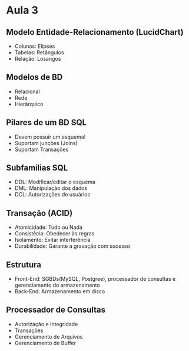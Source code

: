 # Aula 3

## Modelo Entidade-Relacionamento (LucidChart)
- Colunas: Elipses
- Tabelas: Retângulos
- Relação: Losangos

## Modelos de BD
- Relacional
- Rede
- Hierárquico

## Pilares de um BD SQL
- Devem possuir um esquema!
- Suportam junções (Joins)
- Suportam Transações

## Subfamílias SQL
- DDL: Modificar/editar o esquema
- DML: Manipulação dos dados
- DCL: Autorizações de usuários

## Transação (ACID)
- Atomicidade: Tudo ou Nada
- Consistêcia: Obedecer às regras
- Isolamento: Evitar interferência
- Durabilidade: Garante a gravação com sucesso

## Estrutura
- Front-End: SGBDs(MySQL, Postgree), processador de consultas e gerenciamento do armazenamento
- Back-End: Armazenamento em disco

## Processador de Consultas
- Autorização e Integridade
- Transações
- Gerenciamento de Arquivos
- Gerenciamento de Buffer